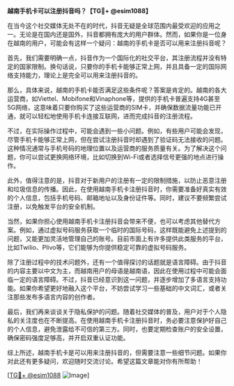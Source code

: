 **越南手机卡可以注册抖音吗？【TG💪+ @esim1088】**

在当今这个社交媒体无处不在的时代，抖音无疑是全球范围内最受欢迎的应用之一。无论是在国内还是国外，抖音都拥有庞大的用户群体。然而，如果你是一位身在越南的用户，可能会有这样一个疑问：越南的手机卡是否可以用来注册抖音呢？

首先，我们需要明确一点，抖音作为一个国际化的社交平台，其注册流程并没有特定的国家限制。换句话说，只要你的手机卡能够正常上网，并且具备一定的国际网络支持能力，理论上是完全可以用来注册抖音的。

那么，具体来说，越南的手机卡能否满足这些条件呢？答案是肯定的。越南的各大运营商，如Viettel、Mobifone和Vinaphone等，提供的手机卡普遍支持4G甚至5G网络，这意味着只要你购买了这些运营商的SIM卡，并确保数据流量功能已开通，就可以轻松地使用手机卡连接互联网，进而完成抖音的注册流程。

不过，在实际操作过程中，可能会遇到一些小问题。例如，有些用户可能会发现，尽管手机卡能够正常上网，但在尝试注册抖音时却遇到了验证码无法接收的问题。这种情况通常与手机号码的地理位置以及运营商的服务质量有关。为了解决这个问题，你可以尝试更换网络环境，比如切换到Wi-Fi或者选择信号更强的地点进行操作。

此外，值得注意的是，抖音对于新用户的注册有一定的限制措施，以防止恶意注册和垃圾信息的传播。因此，在使用越南手机卡注册抖音时，你需要准备好真实有效的个人信息，包括手机号码、邮箱地址以及身份证件等。同时，建议不要频繁尝试注册，以免触发平台的安全机制。

当然，如果你担心使用越南手机卡注册抖音会带来不便，也可以考虑其他替代方案。例如，通过虚拟号码服务获取一个临时的国际号码，这样既能避免上述提到的问题，又能更加灵活地管理自己的账号。目前市面上有许多提供此类服务的平台，比如Twilio、Plivo等，它们能够为你提供稳定可靠的虚拟号码服务。

除了注册过程中的技术问题外，还有一个值得探讨的话题就是语言障碍。由于抖音的内容主要以中文为主，而越南用户的母语是越南语，因此在使用过程中可能会面临一定的语言障碍。不过，抖音已经意识到这一问题，并逐步增加了多语言支持功能。如果你希望更好地融入这个平台，不妨尝试学习一些基础的中文词汇，或者关注那些发布多语言内容的创作者。

最后，我们再来谈谈关于隐私保护的问题。随着社交媒体的普及，用户对于个人隐私的关注度也在不断提高。在使用越南手机卡注册抖音时，务必要注意保护好自己的个人信息，避免泄露给不可信的第三方。同时，也要定期检查账户的安全设置，确保密码强度足够高，并开启双重认证功能。

综上所述，越南手机卡是可以用来注册抖音的，但需要注意一些细节问题。如果你对此还有更多疑问，欢迎随时交流讨论。希望这篇文章能对你有所帮助！

[[TG💪+ @esim1088](https://t.me/s/esim1088) ![Image](https://i.postimg.cc/4NQfJmqS/Snipaste-2025-05-13-00-14-12.png)]